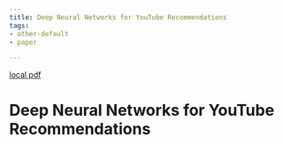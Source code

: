 ```yaml
---
title: Deep Neural Networks for YouTube Recommendations
tags:
- other-default
- paper

---
```


[local pdf](../../../pdfs/Deep%20Neural%20Networks%20for%20YouTube%20Recommendations.pdf)

# Deep Neural Networks for YouTube Recommendations

